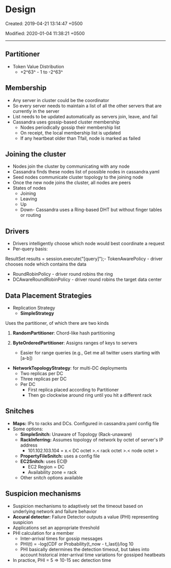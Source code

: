 # Design

Created: 2019-04-21 13:14:47 +0500

Modified: 2020-01-04 11:38:21 +0500

---

## Partitioner

- Token Value Distribution
  - +2^63^ - 1 to -2^63^

## Membership

- Any server in cluster could be the coordinator
- So every server needs to maintain a list of all the other servers that are currently in the server
- List needs to be updated automatically as servers join, leave, and fail
- Cassandra uses gossip-based cluster membership
  - Nodes periodically gossip their membership list
  - On receipt, the local membership list is updated
  - If any heartbeat older than Tfail, node is marked as failed

## Joining the cluster

- Nodes join the cluster by communicating with any node
- Cassandra finds these nodes list of possible nodes in cassandra.yaml
- Seed nodes communicate cluster topology to the joining node
- Once the new node joins the cluster, all nodes are peers
- States of nodes
  - Joining
  - Leaving
  - Up
  - Down-  Cassandra uses a Ring-based DHT but without finger tables or routing

## Drivers

- Drivers intelligently choose which node would best coordinate a request
- Per-query basis:

ResultSet results = session.execute("[query]");-  TokenAwarePolicy - driver chooses node which contains the data

- RoundRobinPolicy - driver round robins the ring
- DCAwareRoundRobinPolicy - driver round robins the target data center

## Data Placement Strategies

- Replication Strategy
  - **SimpleStrategy**

Uses the partitioner, of which there are two kinds

1. **RandomPartitioner**: Chord-like hash partitioning

2. **ByteOrderedPartitioner**: Assigns ranges of keys to servers
    - Easier for range queries (e.g., Get me all twitter users starting with [a-b])

- **NetworkTopologyStrategy**: for multi-DC deployments
  - Two replicas per DC
  - Three replicas per DC
  - Per DC
    - First replica placed according to Partitioner
    - Then go clockwise around ring until you hit a different rack

## Snitches

- **Maps:** IPs to racks and DCs. Configured in cassandra.yaml config file
- Some options:
  - **SimpleSnitch:** Unaware of Topology (Rack-unaware)
  - **RackInferring:** Assumes topology of network by octet of server's IP address
    - 101.102.103.104 = x.< DC octet >.< rack octet >.< node octet >
  - **PropertyFileSnitch:** uses a config file
  - **EC2Snitch:** uses EC@
    - EC2 Region = DC
    - Availability zone = rack
  - Other snitch options available

## Suspicion mechanisms

- Suspicion mechanisms to adaptively set the timeout based on underlying network and failure behavior
- **Accural detector:** Failure Detector outputs a value (PHI) representing suspicion
- Applications set an appropriate threshold
- PHI calculation for a member
  - Inter-arrival times for gossip messages
  - PHI(t) = -log(CDF or Probability(t_now - t_last))/log 10
  - PHI basically determines the detection timeout, but takes into account historical inter-arrival time variations for gossiped heatbeats
- In practice, PHI = 5 => 10-15 sec detection time
